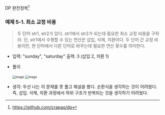 DP 완전정복[^1]



### 예제 5-1. 최소 교정 비용

> 두 단어 str1, str2가 있다. str1에서 str2가 되는데 필요한 최소 교정 비용을 구하라. 단, str1에서 수행할 수 있는 연산은 삽입, 삭제, 치환이다. 두 단어 간 교정 비용이란, 한 단어에서 다른 단어로 바꾸는데 필요한 연산 횟수를 의미한다.

* 입력: "sunday", "saturday"	출력: 3	(삽입 2, 치환 1)

* 풀이

  <img src="https://user-images.githubusercontent.com/46865281/76537135-ad2b0e80-64c0-11ea-9fc0-dc12e09b6a22.png" alt="image" style="zoom:67%;" />

  <img src="https://user-images.githubusercontent.com/46865281/76537309-ef545000-64c0-11ea-921c-c1167186c9d5.png" alt="image" style="zoom:67%;" />

  

* 생각: 우선 나는 이 문제를 못 풀고 해설을 봤다. 순환식을 생각하는 것이 어려웠다. 즉, 삽입. 삭제, 치환 과정에서 하위 구조가 반복되는 것을 생각하기 어려웠다. 

[^1]: https://github.com/crapas/dp

